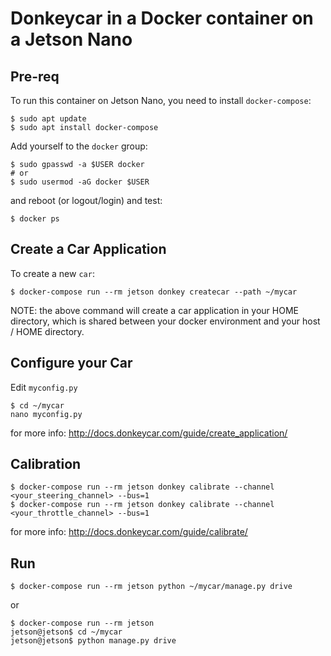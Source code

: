 # Donkeycar in a Docker container on a Jetson Nano

## Pre-req
To run this container on Jetson Nano, you need to install `docker-compose`:
```
$ sudo apt update
$ sudo apt install docker-compose
```

Add yourself to the `docker` group:
```
$ sudo gpasswd -a $USER docker
# or
$ sudo usermod -aG docker $USER
```
and reboot (or logout/login) and test:
```
$ docker ps
```

## Create a Car Application

To create a new `car`:
```
$ docker-compose run --rm jetson donkey createcar --path ~/mycar
```
NOTE: the above command will create a car application in your HOME directory,
which is shared between your docker environment and your host / HOME directory.

## Configure your Car

Edit `myconfig.py`
```
$ cd ~/mycar
nano myconfig.py
```
for more info: http://docs.donkeycar.com/guide/create_application/

## Calibration
```
$ docker-compose run --rm jetson donkey calibrate --channel <your_steering_channel> --bus=1
$ docker-compose run --rm jetson donkey calibrate --channel <your_throttle_channel> --bus=1
```
for more info: http://docs.donkeycar.com/guide/calibrate/

## Run
```
$ docker-compose run --rm jetson python ~/mycar/manage.py drive
```
or
```
$ docker-compose run --rm jetson
jetson@jetson$ cd ~/mycar
jetson@jetson$ python manage.py drive
```
